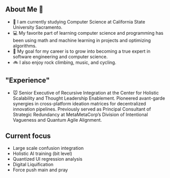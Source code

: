 ## About Me 👋

- 🌳 I am currently studying Computer Science at California State University Sacramento.
- 💻 My favorite part of learning computer science and programming has been using math and machine learning in projects and optimizing algorithms.
- 🥅 My goal for my career is to grow into becoming a true expert in software engineering and computer science.
- 🚲 I also enjoy rock climbing, music, and cycling.


## "Experience"
- 🐭 Senior Executive of Recursive Integration at the Center for Holistic Scalability and Thought Leadership Enablement. Pioneered avant-garde synergies in cross-platform ideation matrices for decentralized innovation pipelines. Previously served as Principal Consultant of Strategic Redundancy at MetaMetaCorp’s Division of Intentional Vagueness and Quantum Agile Alignment.


## Current focus
- Large scale confusion integration
- Holistic AI training (bit level)
- Quantized UI regression analysis
- Digital Liquification
- Force push main and pray
